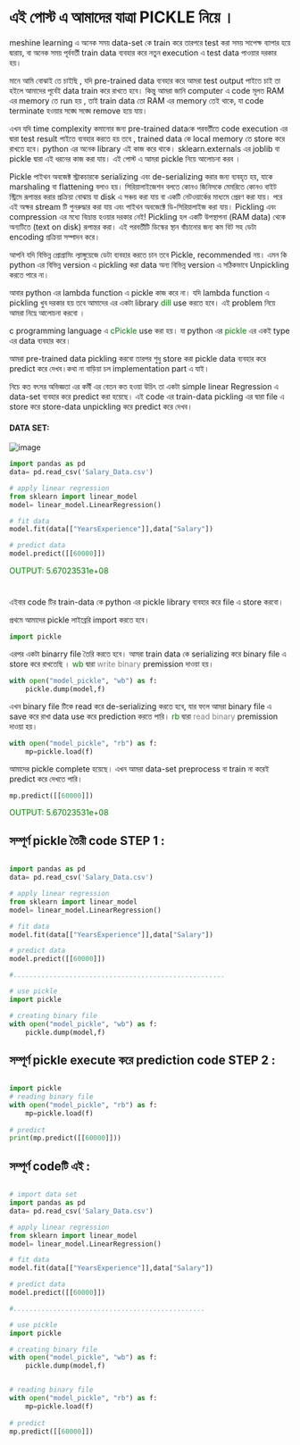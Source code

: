 # এই পোস্ট এ আমাদের যাত্রা PICKLE নিয়ে ।

meshine learning এ অনেক সময় data-set কে train করে তারপরে test করা সময় সাপেক্ষ ব্যাপার হয়ে দ্বারায়, বা অনেক সময় পূর্ববর্তী train data ব্যবহার করে নতুন execution এ test data পাওয়ার দরকার হয়। 

মানে আমি বোঝাই তে চাইছি , যদি pre-trained data ব্যবহার করে আমরা test output পাইতে চাই তা হইলে আমাদের পূর্বেই data train করে রাখতে হবে। 
কিন্তু  আমরা জানি computer এ code মূলত RAM এর memory তে run হয় , তাই train data তো RAM এর memory তেই থাকে, যা code terminate হওয়ার সঙ্ঘে সঙ্ঘে remove হয়ে যায়। 

এখন যদি time complexity কমানোর জন্য pre-trained dataকে পরবর্তীতে code execution এর দ্বারা test result পাইতে ব্যবহার করতে হয় তবে , trained data কে local memory তে store করে রাখতে হবে। python এর অনেক library এই কাজ করে থাকে। sklearn.externals এর joblib বা pickle দ্বারা এই ধরনের কাজ করা যায়। 
এই পোস্ট এ আমরা pickle নিয়ে আলোচনা করব ।

Pickle পাইথন অবজেক্ট স্ট্রাকচারকে serializing  এবং de-serializing করার জন্য ব্যবহৃত হয়, যাকে marshaling  বা flattening বলাও হয়। সিরিয়ালাইজেশন বলতে কোনও জিনিসকে মেমরিতে কোনও বাইট স্ট্রিমে রূপান্তর করার প্রক্রিয়া বোঝায় যা disk এ সঞ্চয় করা যায় বা একটি নেটওয়ার্কের মাধ্যমে প্রেরণ করা যায়। পরে এই অক্ষর stream টি পুনরুদ্ধার করা যায় এবং পাইথন অবজেক্টে ডি-সিরিয়ালাইজ করা যায়। Pickling এবং compression এর মধ্যে বিভ্রান্ত হওয়ার দরকার নেই! Pickling হল একটি উপস্থাপনা (RAM data) থেকে অন্যটিতে (text on disk) রূপান্তর করা। এই পরবর্তীটি ডিস্কের স্থান বাঁচানোর জন্য কম বিট সহ ডেটা encoding প্রক্রিয়া সম্পাদন করে।

 আপনি যদি বিভিন্ন প্রোগ্রামিং ল্যাঙ্গুয়েজে ডেটা ব্যবহার করতে চান তবে Pickle, recommended নয়। এমন কি python এর বিভিন্ন version এ pickling করা data অন্য বিভিন্ন version এ সঠিকভাবে Unpickling করতে পারে না। 

আবার python এর lambda function এ pickle কাজ করে না। যদি lambda function এ pickling খুব দরকার হয় তবে আমাদের এর একটা library <font color="green"> dill </font> use করতে হবে। এই problem নিয়ে আমরা নিম্নে আলোচনা করবো । 

c programming language এ  <font color="green"> cPickle </font> use করা হয়। যা python এর <font color="green"> pickle </font> এর একই type এর data ব্যবহার করে। 

আমরা  pre-trained data pickling করবো তারপর শুধু store করা pickle data ব্যবহার করে predict করে দেখব।কথা না বাড়িয়া চল implementation part এ যাই। 

নিচে কত বৎসর অভিজ্ঞতা এর কর্মী এর বেতন কত হওয়া উচিৎ তা একটা simple linear Regression এ data-set ব্যবহার করে predict করা হয়েছে। এই code এর train-data pickling এর দ্বারা file এ store করে  store-data unpickling করে predict করে দেখব।

#### DATA SET:

![image](https://drive.google.com/uc?export=view&id=1r0m0v0fuLbATzR1P9JfOLtp3BtxMnVbU)

```python
import pandas as pd
data= pd.read_csv('Salary_Data.csv')

# apply linear regression
from sklearn import linear_model
model= linear_model.LinearRegression()

# fit data
model.fit(data[["YearsExperience"]],data["Salary"])

# predict data
model.predict([[60000]])
```
<font color="green"> OUTPUT: 5.67023531e+08</font>

#

এইবার code টির train-data কে python এর pickle library ব্যবহার করে file এ store করবো।

প্রথমে আমাদের pickle লাইব্রেরি import করতে হবে।
```python
import pickle
```
এরপর একটা binarry file তৈরি করতে হবে। আমরা train data কে serializing করে binary file এ store করে রাখতেছি । <font color="green">wb</font> দ্বারা  <font color="gray">write binary</font> premission দাওয়া হয়। 

```python
with open("model_pickle", "wb") as f:
    pickle.dump(model,f)
```

এখন binary file টিকে read করে de-serializing করতে হবে, যার ফলে আমরা binary file এ save করে রাখা data use করে prediction করতে পারি।
<font color="green">rb</font> দ্বারা  <font color="gray">read binary</font> premission দাওয়া হয়। 

```python
with open("model_pickle", "rb") as f:
    mp=pickle.load(f)
```

আমাদের pickle complete হয়েছে। এখন আমরা data-set preprocess বা train না করেই predict করে দেখতে পারি। 

```python
mp.predict([[60000]])
```

<font color="green"> OUTPUT: 5.67023531e+08</font>


## সম্পূর্ণ pickle তৈরী code STEP 1 : 

```python

import pandas as pd
data= pd.read_csv('Salary_Data.csv')

# apply linear regression
from sklearn import linear_model
model= linear_model.LinearRegression()

# fit data
model.fit(data[["YearsExperience"]],data["Salary"])

# predict data
model.predict([[60000]])

#.....................................................

# use pickle 
import pickle

# creating binary file
with open("model_pickle", "wb") as f:
    pickle.dump(model,f)


```


## সম্পূর্ণ pickle execute করে prediction code STEP 2 : 



```python

import pickle
# reading binary file
with open("model_pickle", "rb") as f:
    mp=pickle.load(f)
    
# predict 
print(mp.predict([[60000]]))

```




## সম্পূর্ণ codeটি এই : 

```python

# import data set
import pandas as pd
data= pd.read_csv('Salary_Data.csv')

# apply linear regression
from sklearn import linear_model
model= linear_model.LinearRegression()

# fit data
model.fit(data[["YearsExperience"]],data["Salary"])

# predict data
model.predict([[60000]])

#................................................

# use pickle 
import pickle

# creating binary file
with open("model_pickle", "wb") as f:
    pickle.dump(model,f)


# reading binary file
with open("model_pickle", "rb") as f:
    mp=pickle.load(f)
    
# predict 
mp.predict([[60000]])




```



